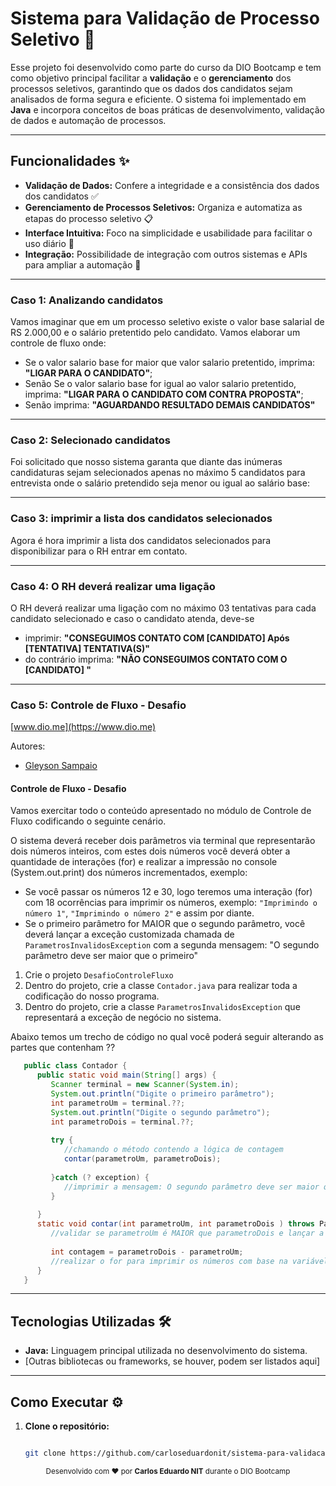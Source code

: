 # Sistema para Validação de Processo Seletivo 🚀

Esse projeto foi desenvolvido como parte do curso da DIO Bootcamp e tem como objetivo principal facilitar a **validação** e o **gerenciamento** dos processos seletivos, garantindo que os dados dos candidatos sejam analisados de forma segura e eficiente. O sistema foi implementado em **Java** e incorpora conceitos de boas práticas de desenvolvimento, validação de dados e automação de processos.

---

## Funcionalidades ✨

- **Validação de Dados:** Confere a integridade e a consistência dos dados dos candidatos ✅  
- **Gerenciamento de Processos Seletivos:** Organiza e automatiza as etapas do processo seletivo 📋  
- **Interface Intuitiva:** Foco na simplicidade e usabilidade para facilitar o uso diário 🎨  
- **Integração:** Possibilidade de integração com outros sistemas e APIs para ampliar a automação 🔗

---

### Caso 1: Analizando candidatos

Vamos imaginar que em um processo seletivo existe o valor base salarial de RS 2.000,00 e o salário pretentido pelo candidato. Vamos elaborar um controle de fluxo onde:

- Se o valor salario base for maior que valor salario pretentido, imprima:
**"LIGAR PARA O CANDIDATO"**;
- Senão Se o valor salario base for igual ao valor salario pretentido, imprima:
**"LIGAR PARA O CANDIDATO COM CONTRA PROPOSTA"**;
- Senão imprima: **"AGUARDANDO RESULTADO DEMAIS CANDIDATOS"**

---

### Caso 2: Selecionado candidatos

Foi solicitado que nosso sistema garanta que diante das inúmeras
candidaturas sejam selecionados apenas no máximo 5 candidatos para
entrevista onde o salário pretendido seja menor ou igual ao salário base:

---

### Caso 3: imprimir a lista dos candidatos selecionados

Agora é hora imprimir a lista dos candidatos selecionados para disponibilizar para o RH entrar em contato.

---

### Caso 4: O RH deverá realizar uma ligação

O RH deverá realizar uma ligação com no máximo 03 tentativas para cada candidato selecionado e caso o candidato atenda, deve-se

- imprimir: **"CONSEGUIMOS CONTATO COM [CANDIDATO] Após [TENTATIVA] TENTATIVA(S)"**
- do contrário imprima: **"NÃO CONSEGUIMOS CONTATO COM O [CANDIDATO] "**

---

### Caso 5: Controle de Fluxo - Desafio

[www.dio.me](https://www.dio.me)

Autores:

- [Gleyson Sampaio](https://github.com/glysns)

#### Controle de Fluxo - Desafio

Vamos exercitar todo o conteúdo apresentado no módulo de Controle de Fluxo codificando o seguinte cenário.

O sistema deverá receber dois parâmetros via terminal que representarão dois números inteiros, com estes dois números você deverá obter a quantidade de interações (for) e realizar a impressão no console (System.out.print) dos números incrementados, exemplo:

- Se você passar os números 12 e 30, logo teremos uma interação (for) com 18 ocorrências para imprimir os números, exemplo: `"Imprimindo o número 1"`, `"Imprimindo o número 2"` e assim por diante.
- Se o primeiro parâmetro for MAIOR que o segundo parâmetro, você deverá lançar a exceção customizada chamada de `ParametrosInvalidosException` com a segunda mensagem: "O segundo parâmetro deve ser maior que o primeiro"

1. Crie o projeto `DesafioControleFluxo`
2. Dentro do projeto, crie a classe `Contador.java` para realizar toda a codificação do nosso programa.
3. Dentro do projeto, crie a classe `ParametrosInvalidosException` que representará a exceção de negócio no sistema.

Abaixo temos um trecho de código no qual você poderá seguir alterando as partes que contenham ??

``` java
   public class Contador {
      public static void main(String[] args) {
         Scanner terminal = new Scanner(System.in);
         System.out.println("Digite o primeiro parâmetro");
         int parametroUm = terminal.??;
         System.out.println("Digite o segundo parâmetro");
         int parametroDois = terminal.??;
         
         try {
            //chamando o método contendo a lógica de contagem
            contar(parametroUm, parametroDois);
         
         }catch (? exception) {
            //imprimir a mensagem: O segundo parâmetro deve ser maior que o primeiro
         }
         
      }
      static void contar(int parametroUm, int parametroDois ) throws ParametrosInvalidosException {
         //validar se parametroUm é MAIOR que parametroDois e lançar a exceção
         
         int contagem = parametroDois - parametroUm;
         //realizar o for para imprimir os números com base na variável contagem
      }
   }
```

---

## Tecnologias Utilizadas 🛠️

- **Java:** Linguagem principal utilizada no desenvolvimento do sistema.  
- [Outras bibliotecas ou frameworks, se houver, podem ser listados aqui]

---

## Como Executar ⚙️

1. **Clone o repositório:**

   ``` bash

   git clone https://github.com/carloseduardonit/sistema-para-validacao-de-processo-seletivo.git

   ```

<div align="center"> <small>Desenvolvido com ♥ por <strong>Carlos Eduardo NIT</strong> durante o DIO Bootcamp</small> </div>